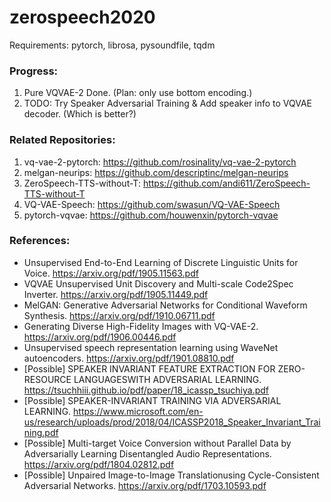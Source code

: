 # zerospeech2020

Requirements: pytorch, librosa, pysoundfile, tqdm
  
### Progress:
1. Pure VQVAE-2 Done. (Plan: only use bottom encoding.)
2. TODO: Try Speaker Adversarial Training & Add speaker info to VQVAE decoder. (Which is better?)

### Related Repositories:
1. vq-vae-2-pytorch: https://github.com/rosinality/vq-vae-2-pytorch  
2. melgan-neurips: https://github.com/descriptinc/melgan-neurips  
3. ZeroSpeech-TTS-without-T: https://github.com/andi611/ZeroSpeech-TTS-without-T  
4. VQ-VAE-Speech: https://github.com/swasun/VQ-VAE-Speech  
5. pytorch-vqvae: https://github.com/houwenxin/pytorch-vqvae  

### References:
+ Unsupervised End-to-End Learning of Discrete Linguistic Units for Voice. https://arxiv.org/pdf/1905.11563.pdf  
+ VQVAE Unsupervised Unit Discovery and Multi-scale Code2Spec Inverter. https://arxiv.org/pdf/1905.11449.pdf  
+ MelGAN: Generative Adversarial Networks for Conditional Waveform Synthesis. https://arxiv.org/pdf/1910.06711.pdf  
+ Generating Diverse High-Fidelity Images with VQ-VAE-2. https://arxiv.org/pdf/1906.00446.pdf  
+ Unsupervised speech representation learning using WaveNet autoencoders. https://arxiv.org/pdf/1901.08810.pdf  
+ [Possible] SPEAKER INVARIANT FEATURE EXTRACTION FOR ZERO-RESOURCE LANGUAGESWITH ADVERSARIAL LEARNING. https://tsuchhiii.github.io/pdf/paper/18_icassp_tsuchiya.pdf  
+ [Possible] SPEAKER-INVARIANT TRAINING VIA ADVERSARIAL LEARNING. https://www.microsoft.com/en-us/research/uploads/prod/2018/04/ICASSP2018_Speaker_Invariant_Training.pdf  
+ [Possible] Multi-target Voice Conversion without Parallel Data by Adversarially Learning Disentangled Audio Representations. https://arxiv.org/pdf/1804.02812.pdf  
+ [Possible] Unpaired Image-to-Image Translationusing Cycle-Consistent Adversarial Networks. https://arxiv.org/pdf/1703.10593.pdf  
